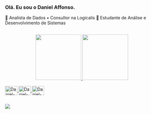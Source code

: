 ### Olá. Eu sou o Daniel Affonso.

📜 Analista de Dados • Consultor na Logicalis 🌱 Estudante de Análise e Desenvolvimento de Sistemas

##

<div align="center">
  <a href="https://github.com/danielaffonso">
  <img height="150em" src="https://github-readme-stats.vercel.app/api?username=danielaffonso&show_icons=true&theme=dark&include_all_commits=true&count_private=true"/>
  <img height="150em" src="https://github-readme-stats.vercel.app/api/top-langs/?username=danielaffonso&layout=compact&langs_count=7&theme=dark"/>
</div>

<div style="display: inline_block"><br>
  <img align="center" alt="Daniel-TSQL" height="30" width="40" src="https://hackr.io/tutorials/learn-sql-server/logo/logo-sql-server?ver=1557508629">
  <img align="center" alt="Daniel-PBI" height="30" width="40" src="https://upload.wikimedia.org/wikipedia/commons/thumb/c/cf/New_Power_BI_Logo.svg/630px-New_Power_BI_Logo.svg.png">
  <img align="center" alt="Daniel-Excel" height="30" width="40" src="https://logodownload.org/wp-content/uploads/2020/04/excel-logo-0-2048x2048.png">
</div>

  ##
 
<div> 
  <a href="https://www.linkedin.com/in/dcaffonso/" target="_blank"><img src="https://img.shields.io/badge/-LinkedIn-%230077B5?style=for-the-badge&logo=linkedin&logoColor=white" target="_blank"></a> 
 
</div>
